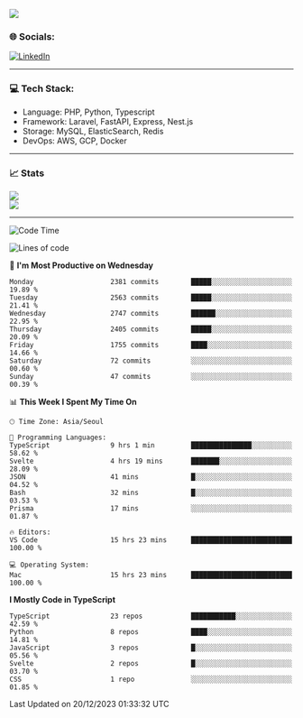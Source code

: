 <!--[![](https://visitcount.itsvg.in/api?id=jin-wk&icon=7&color=12)](https://visitcount.itsvg.in)-->
<!--[![Hits](https://hits.seeyoufarm.com/api/count/incr/badge.svg?url=https%3A%2F%2Fgithub.com%2Fjin-wk&count_bg=%235F625C&title_bg=%23555555&icon=github.svg&icon_color=%23E7E7E7&title=Hits&edge_flat=false)](https://hits.seeyoufarm.com)-->
![](https://komarev.com/ghpvc/?username=jin-wk&color=lightgrey&style=for-the-badge)

### 🌐 Socials:
[![LinkedIn](https://img.shields.io/badge/LinkedIn-%230077B5.svg?logo=linkedin&logoColor=white)](https://linkedin.com/in/jinwook-lee-242625241) 

---

### 💻 Tech Stack:
  - Language: PHP, Python, Typescript
  - Framework: Laravel, FastAPI, Express, Nest.js
  - Storage: MySQL, ElasticSearch, Redis
  - DevOps: AWS, GCP, Docker

---

### 📈 Stats
![](https://github-readme-stats.vercel.app/api?username=jin-wk&theme=dark&hide_border=true&include_all_commits=true&count_private=true)<br/>
![](https://github-readme-streak-stats.herokuapp.com/?user=jin-wk&theme=dark&hide_border=true)<br/>

---

<!--START_SECTION:waka-->
![Code Time](http://img.shields.io/badge/Code%20Time-1%2C050%20hrs%2037%20mins-blue)

![Lines of code](https://img.shields.io/badge/From%20Hello%20World%20I%27ve%20Written-2.4%20million%20lines%20of%20code-blue)

📅 **I'm Most Productive on Wednesday** 

```text
Monday                   2381 commits        █████░░░░░░░░░░░░░░░░░░░░   19.89 % 
Tuesday                  2563 commits        █████░░░░░░░░░░░░░░░░░░░░   21.41 % 
Wednesday                2747 commits        ██████░░░░░░░░░░░░░░░░░░░   22.95 % 
Thursday                 2405 commits        █████░░░░░░░░░░░░░░░░░░░░   20.09 % 
Friday                   1755 commits        ████░░░░░░░░░░░░░░░░░░░░░   14.66 % 
Saturday                 72 commits          ░░░░░░░░░░░░░░░░░░░░░░░░░   00.60 % 
Sunday                   47 commits          ░░░░░░░░░░░░░░░░░░░░░░░░░   00.39 % 
```


📊 **This Week I Spent My Time On** 

```text
🕑︎ Time Zone: Asia/Seoul

💬 Programming Languages: 
TypeScript               9 hrs 1 min         ███████████████░░░░░░░░░░   58.62 % 
Svelte                   4 hrs 19 mins       ███████░░░░░░░░░░░░░░░░░░   28.09 % 
JSON                     41 mins             █░░░░░░░░░░░░░░░░░░░░░░░░   04.52 % 
Bash                     32 mins             █░░░░░░░░░░░░░░░░░░░░░░░░   03.53 % 
Prisma                   17 mins             ░░░░░░░░░░░░░░░░░░░░░░░░░   01.87 % 

🔥 Editors: 
VS Code                  15 hrs 23 mins      █████████████████████████   100.00 % 

💻 Operating System: 
Mac                      15 hrs 23 mins      █████████████████████████   100.00 % 
```

**I Mostly Code in TypeScript** 

```text
TypeScript               23 repos            ███████████░░░░░░░░░░░░░░   42.59 % 
Python                   8 repos             ████░░░░░░░░░░░░░░░░░░░░░   14.81 % 
JavaScript               3 repos             █░░░░░░░░░░░░░░░░░░░░░░░░   05.56 % 
Svelte                   2 repos             █░░░░░░░░░░░░░░░░░░░░░░░░   03.70 % 
CSS                      1 repo              ░░░░░░░░░░░░░░░░░░░░░░░░░   01.85 % 
```




 Last Updated on 20/12/2023 01:33:32 UTC
<!--END_SECTION:waka-->
